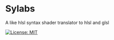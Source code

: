 # Sylabs
A like hlsl syntax shader translator to hlsl and glsl

[![License: MIT](https://img.shields.io/badge/License-MIT-yellow.svg)](https://opensource.org/licenses/MIT)
